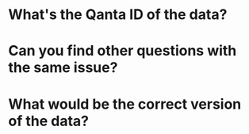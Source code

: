 
What's the Qanta ID of the data?
===========

Can you find other questions with the same issue?
===========

What would be the correct version of the data?
===========
